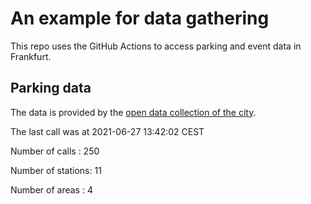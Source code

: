 # An example for data gathering

This repo uses the GitHub Actions to access parking and event data in Frankfurt.

## Parking data
The data is provided by the [open data collection of the city](https://www.offenedaten.frankfurt.de/).

The last call was at 2021-06-27 13:42:02 CEST

Number of calls   : 250

Number of stations:  11

Number of areas   :   4

